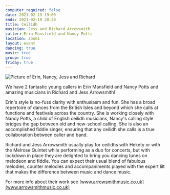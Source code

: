 ```yaml
---
computer_required: false
date: 2021-02-19 19:00
ends: 2021-02-19 20:30
title: Ceilidh
musician: Jess and Richard Arrowsmith
caller: Erin Mansfield and Nancy Potts
location: zoom1
layout: event
dancing: true
music: true
group: true
friday: true
---
```

![Picture of Erin, Nancy, Jess and Richard]({{site.baseurl}}/assets/event_ceilidh.png)

We have 2 fantastic young callers in Erin Mansfield and Nancy Potts and amazing musicians in Richard and Jess Arrowsmith!

Erin's style is no-fuss clarity with enthusiasm and fun. She has a broad repertoire of dances from the British Isles and beyond which she calls at functions and festivals across the country. She is working closely with Nancy Potts, a child of English ceilidh musicians, Nancy's calling style bridges the gap between old and new-school calling. She is also an accomplished fiddle singer, ensuring that any ceilidh she calls is a true collaboration between caller and band.

Richard and Jess Arrowsmith usually play for ceilidhs with Hekety or with the Melrose Quintet while performing as a duo for concerts, but with lockdown in place they are delighted to bring you dancing tunes on melodeon and fiddle. You can expect their usual blend of fabulous melodies, counter melodies and accompaniments played with the expert lilt that makes the difference between music and dance music.

For more info about their work see [www.arrowsmithmusic.co.uk](www.arrowsmithmusic.co.uk)


